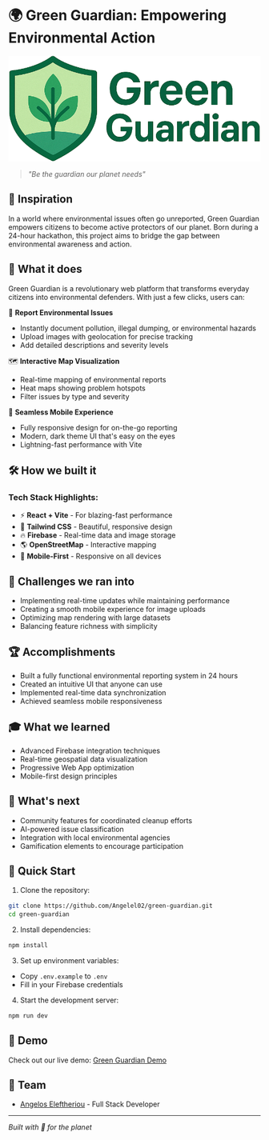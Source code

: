 # 🌍 Green Guardian: Empowering Environmental Action

![Green Guardian Logo](src/assets/Green_Guardian_logo_.png)

> *"Be the guardian our planet needs"*

## 🌟 Inspiration
In a world where environmental issues often go unreported, Green Guardian empowers citizens to become active protectors of our planet. Born during a 24-hour hackathon, this project aims to bridge the gap between environmental awareness and action.

## 🚀 What it does
Green Guardian is a revolutionary web platform that transforms everyday citizens into environmental defenders. With just a few clicks, users can:

🎯 **Report Environmental Issues**
- Instantly document pollution, illegal dumping, or environmental hazards
- Upload images with geolocation for precise tracking
- Add detailed descriptions and severity levels

🗺️ **Interactive Map Visualization**
- Real-time mapping of environmental reports
- Heat maps showing problem hotspots
- Filter issues by type and severity

📱 **Seamless Mobile Experience**
- Fully responsive design for on-the-go reporting
- Modern, dark theme UI that's easy on the eyes
- Lightning-fast performance with Vite

## 🛠️ How we built it

### Tech Stack Highlights:
- ⚡ **React + Vite** - For blazing-fast performance
- 🎨 **Tailwind CSS** - Beautiful, responsive design
- 🔥 **Firebase** - Real-time data and image storage
- 🌎 **OpenStreetMap** - Interactive mapping
- 📱 **Mobile-First** - Responsive on all devices
## 🎯 Challenges we ran into
- Implementing real-time updates while maintaining performance
- Creating a smooth mobile experience for image uploads
- Optimizing map rendering with large datasets
- Balancing feature richness with simplicity

## 🏆 Accomplishments
- Built a fully functional environmental reporting system in 24 hours
- Created an intuitive UI that anyone can use
- Implemented real-time data synchronization
- Achieved seamless mobile responsiveness

## 🎓 What we learned
- Advanced Firebase integration techniques
- Real-time geospatial data visualization
- Progressive Web App optimization
- Mobile-first design principles

## 🔮 What's next
- Community features for coordinated cleanup efforts
- AI-powered issue classification
- Integration with local environmental agencies
- Gamification elements to encourage participation

## 🚀 Quick Start

1. Clone the repository:
```bash
git clone https://github.com/Angelel02/green-guardian.git
cd green-guardian
```

2. Install dependencies:
```bash
npm install
```

3. Set up environment variables:
- Copy `.env.example` to `.env`
- Fill in your Firebase credentials

4. Start the development server:
```bash
npm run dev
```

## 🌟 Demo
Check out our live demo: [Green Guardian Demo](https://green-guardian-env.vercel.app)

## 👥 Team
- [Angelos Eleftheriou](https://github.com/Angelel02) - Full Stack Developer

---
*Built with 💚 for the planet*

